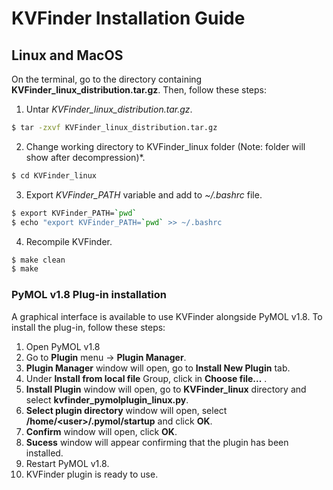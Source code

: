 # KVFinder Installation Guide

## Linux and MacOS

On the terminal, go to the directory containing **KVFinder_linux_distribution.tar.gz**. Then, follow these steps:

1) Untar *KVFinder_linux_distribution.tar.gz*.

```bash
$ tar -zxvf KVFinder_linux_distribution.tar.gz
```

2) Change working directory to KVFinder_linux folder (Note: folder will show after decompression)*.

```bash    
$ cd KVFinder_linux
```

3) Export *KVFinder_PATH* variable and add to *~/.bashrc* file.

```bash
$ export KVFinder_PATH=`pwd`
$ echo "export KVFinder_PATH=`pwd` >> ~/.bashrc
```

4) Recompile KVFinder.

```bash
$ make clean
$ make
```

### PyMOL v1.8 Plug-in installation

A graphical interface is available to use KVFinder alongside PyMOL v1.8.
To install the plug-in, follow these steps:

1) Open PyMOL v1.8
2) Go to **Plugin** menu &rarr; **Plugin Manager**.
3) **Plugin Manager** window will open, go to **Install New Plugin** tab.
4) Under **Install from local file** Group, click in **Choose file...** .
5) **Install Plugin** window will open, go to **KVFinder_linux** directory and select **kvfinder_pymolplugin_linux.py**.
6) **Select plugin directory** window will open, select **/home/\<user\>/.pymol/startup** and click **OK**.
7) **Confirm** window will open, click **OK**.
8) **Sucess** window will appear confirming that the plugin has been installed.
9) Restart PyMOL v1.8.
10) KVFinder plugin is ready to use.
